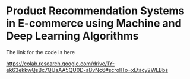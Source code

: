# Product Recommendation Systems in E-commerce using Machine and Deep Learning Algorithms


The link for the code is here

https://colab.research.google.com/drive/1Y-ek63ekkwQsBc7QUaAA5QU0D-aBvNc6#scrollTo=xEtacy2WLBbs